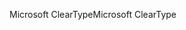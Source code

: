 <span data-ttu-id="7ccff-101">Microsoft ClearType</span><span class="sxs-lookup"><span data-stu-id="7ccff-101">Microsoft ClearType</span></span>
